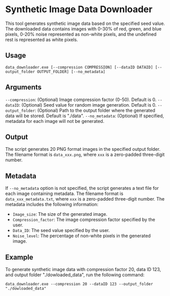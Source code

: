 # Synthetic Image Data Downloader
This tool generates synthetic image data based on the specified seed value. The downloaded data contains images with 0-30% of red, green, and blue pixels, 0-20% noise represented as non-white pixels, and the undefined rest is represented as white pixels.

## Usage
```data_downloader.exe [--compression COMPRESSION] [--dataID DATAID] [--output_folder OUTPUT_FOLDER] [--no_metadata]```

## Arguments
`--compression`: (Optional) Image compression factor (0-50). Default is 0.
`--dataID`: (Optional) Seed value for random image generation. Default is 0.
`--output_folder`: (Optional) Path to the output folder where the generated data will be stored. Default is "./data".
`--no_metadata`: (Optional) If specified, metadata for each image will not be generated.

## Output
The script generates 20 PNG format images in the specified output folder. The filename format is `data_xxx.png`, where `xxx` is a zero-padded three-digit number.

## Metadata
If `--no_metadata` option is not specified, the script generates a text file for each image containing metadata. The filename format is `data_xxx_metadata.txt`, where `xxx` is a zero-padded three-digit number. The metadata includes the following information:

- `Image_size`: The size of the generated image.
- `Compression_factor`: The image compression factor specified by the user.
- `Data_ID`: The seed value specified by the user.
- `Noise_level`: The percentage of non-white pixels in the generated image.

## Example
To generate synthetic image data with compression factor 20, data ID 123, and output folder "./dowloaded_data", run the following command:

```data_downloader.exe --compression 20 --dataID 123 --output_folder "./dowloaded_data"```